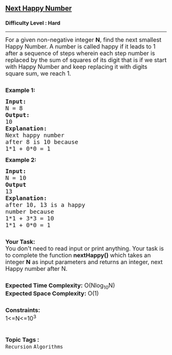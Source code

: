 <h2><a href="https://practice.geeksforgeeks.org/problems/next-happy-number4538/0">Next Happy Number</a></h2><h3>Difficulty Level : Hard</h3><hr><div class="problems_problem_content__Xm_eO"><p><span style="font-size:18px">For a given non-negative integer <strong>N</strong>, find the next smallest Happy Number. A number is called happy if it leads to 1 after a sequence of steps wherein each step number is replaced by the sum of squares of its digit that is if we start with Happy Number and keep replacing it with digits square sum, we reach 1. </span><br>
&nbsp;</p>

<p><span style="font-size:18px"><strong>Example 1:</strong></span></p>

<pre><span style="font-size:18px"><strong>Input:
</strong>N = 8<strong>
Output:
</strong>10<strong>
Explanation:</strong>
Next happy number
after 8 is 10 because
1*1 + 0*0 = 1</span>
</pre>

<p><span style="font-size:18px"><strong>Example 2:</strong></span></p>

<pre><span style="font-size:18px"><strong>Input:
</strong>N = 10<strong>
Output
</strong>13<strong>
Explanation:
</strong>after 10, 13 is a happy
number because
1*1 + 3*3 = 10
1*1 + 0*0 = 1</span>
</pre>

<p><br>
<span style="font-size:18px"><strong>Your Task:</strong><br>
You don't need to read input or print anything. Your task is to complete the function <strong>nextHappy()</strong>&nbsp;which takes&nbsp;an integer&nbsp;<strong>N</strong>&nbsp;as input parameters&nbsp;and returns an integer, next Happy number after N.</span></p>

<p><br>
<span style="font-size:18px"><strong>Expected Time Complexity:</strong> O(Nlog<sub>10</sub>N)<br>
<strong>Expected Space Complexity:</strong> O(1)</span><br>
&nbsp;</p>

<p><span style="font-size:18px"><strong>Constraints:</strong><br>
1&lt;=N&lt;=10<sup>3</sup></span></p>
</div><br><p><span style=font-size:18px><strong>Topic Tags : </strong><br><code>Recursion</code>&nbsp;<code>Algorithms</code>&nbsp;